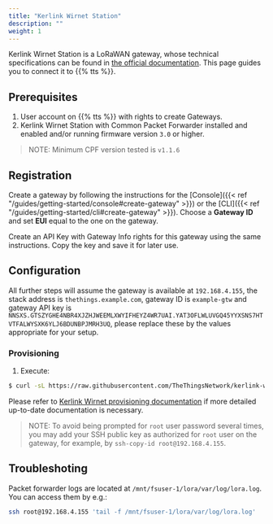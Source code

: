 ```yaml
---
title: "Kerlink Wirnet Station"
description: ""
weight: 1
---
```


Kerlink Wirnet Station is a LoRaWAN gateway, whose technical specifications can be found in [the official documentation](https://www.kerlink.com/product/wirnet-station/). This page guides you to connect it to {{% tts %}}.

## Prerequisites

1. User account on {{% tts %}} with rights to create Gateways.
2. Kerlink Wirnet Station with Common Packet Forwarder installed and enabled and/or running firmware version `3.0` or higher.

> NOTE: Minimum CPF version tested is `v1.1.6`

## Registration

Create a gateway by following the instructions for the [Console]({{< ref "/guides/getting-started/console#create-gateway" >}}) or the [CLI]({{< ref "/guides/getting-started/cli#create-gateway" >}}). Choose a **Gateway ID** and set **EUI** equal to the one on the gateway.

Create an API Key with Gateway Info rights for this gateway using the same instructions. Copy the key and save it for later use.

## Configuration

All further steps will assume the gateway is available at `192.168.4.155`, the stack address is `thethings.example.com`, gateway ID is `example-gtw` and gateway API key is `NNSXS.GTSZYGHE4NBR4XJZHJWEEMLXWYIFHEYZ4WR7UAI.YAT3OFLWLUVGQ45YYXSNS7HTVTFALWYSXK6YLJ6BDUNBPJMRH3UQ`, please replace these by the values appropriate for your setup.

### Provisioning

1. Execute: 
```bash
$ curl -sL https://raw.githubusercontent.com/TheThingsNetwork/kerlink-wirnet-firmware/v0.0.1/provision.sh | bash -s -- 'wirnet-station' '192.168.4.155' 'thethings.example.com' 'example-gtw' 'NNSXS.GTSZYGHE4NBR4XJZHJWEEMLXWYIFHEYZ4WR7UAI.YAT3OFLWLUVGQ45YYXSNS7HTVTFALWYSXK6YLJ6BDUNBPJMRH3UQ'
```

Please refer to [Kerlink Wirnet provisioning documentation](https://github.com/TheThingsNetwork/kerlink-wirnet-firmware/tree/v0.0.1#provisioning) if more detailed up-to-date documentation is necessary.

> NOTE: To avoid being prompted for `root` user password several times, you may add your SSH public key as authorized for `root` user on the gateway, for example, by `ssh-copy-id root@192.168.4.155`.

## Troubleshoting

Packet forwarder logs are located at `/mnt/fsuser-1/lora/var/log/lora.log`. You can access them by e.g.:

```bash
ssh root@192.168.4.155 'tail -f /mnt/fsuser-1/lora/var/log/lora.log'
```
